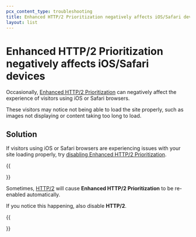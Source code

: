 ```yaml
---
pcx_content_type: troubleshooting
title: Enhanced HTTP/2 Prioritization negatively affects iOS/Safari devices
layout: list
---
```


# Enhanced HTTP/2 Prioritization negatively affects iOS/Safari devices

Occasionally, [Enhanced HTTP/2 Prioritization](/speed/optimization/protocol/enhanced-http2-prioritization/) can negatively affect the experience of visitors using iOS or Safari browsers.

These visitors may notice not being able to load the site properly, such as images not displaying or content taking too long to load.

## Solution

If visitors using iOS or Safari browsers are experiencing issues with your site loading properly, try [disabling Enhanced HTTP/2 Prioritization](/speed/optimization/protocol/enhanced-http2-prioritization/#enable-enhanced-http2-prioritization).

{{<Aside type="note">}}

Sometimes, [HTTP/2](/support/network/understanding-cloudflare-http2-and-http3-support/#http2) will cause **Enhanced HTTP/2 Prioritization** to be re-enabled automatically.

If you notice this happening, also disable **HTTP/2**.

{{</Aside>}}